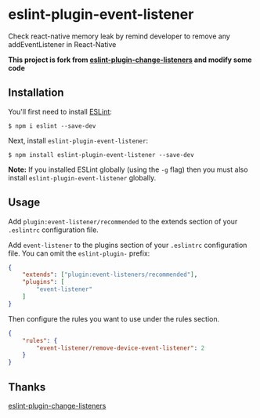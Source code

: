 # eslint-plugin-event-listener

Check react-native memory leak by remind developer to remove any addEventListener in React-Native

**This project is fork from [eslint-plugin-change-listeners](https://www.npmjs.com/package/eslint-plugin-change-listeners) and modify some code**

## Installation

You'll first need to install [ESLint](http://eslint.org):

```
$ npm i eslint --save-dev
```

Next, install `eslint-plugin-event-listener`:

```
$ npm install eslint-plugin-event-listener --save-dev
```

**Note:** If you installed ESLint globally (using the `-g` flag) then you must also install `eslint-plugin-event-listener` globally.

## Usage

Add `plugin:event-listener/recommended` to the extends section of your `.eslintrc` configuration file.

Add `event-listener` to the plugins section of your `.eslintrc` configuration file. You can omit the `eslint-plugin-` prefix:

```json
{
    "extends": ["plugin:event-listeners/recommended"],
    "plugins": [
        "event-listener"
    ]
}
```


Then configure the rules you want to use under the rules section.

```json
{
    "rules": {
        "event-listener/remove-device-event-listener": 2
    }
}
```

## Thanks
[eslint-plugin-change-listeners](https://www.npmjs.com/package/eslint-plugin-change-listeners)





